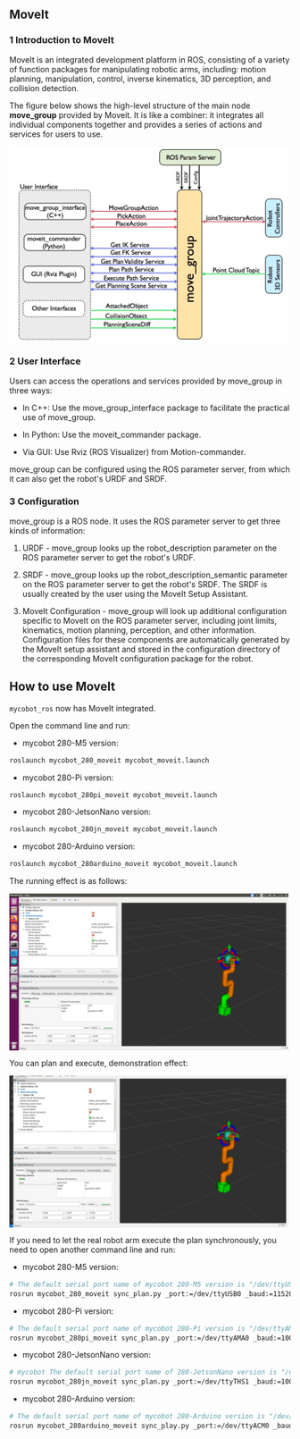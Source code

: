 ## MoveIt

### 1 Introduction to MoveIt

MoveIt is an integrated development platform in ROS, consisting of a variety of function packages for manipulating robotic arms, including: motion planning, manipulation, control, inverse kinematics, 3D perception, and collision detection.

The figure below shows the high-level structure of the main node **move_group** provided by Moveit. It is like a combiner: it integrates all individual components together and provides a series of actions and services for users to use.

<img src =../../../../../resources/3-FunctionsAndApplications/6.developmentGuide/ROS/ROS1/moveit/moveit-1.png
width ="500" align = "center">

### 2 User Interface
Users can access the operations and services provided by move_group in three ways:

* In C++: Use the move_group_interface package to facilitate the practical use of move_group.
* In Python: Use the moveit_commander package.

* Via GUI: Use Rviz (ROS Visualizer) from Motion-commander.

move_group can be configured using the ROS parameter server, from which it can also get the robot's URDF and SRDF.

### 3 Configuration
move_group is a ROS node. It uses the ROS parameter server to get three kinds of information:

1. URDF - move_group looks up the robot_description parameter on the ROS parameter server to get the robot's URDF.

2. SRDF - move_group looks up the robot_description_semantic parameter on the ROS parameter server to get the robot's SRDF. The SRDF is usually created by the user using the MoveIt Setup Assistant.

3. MoveIt Configuration - move_group will look up additional configuration specific to MoveIt on the ROS parameter server, including joint limits, kinematics, motion planning, perception, and other information. Configuration files for these components are automatically generated by the MoveIt setup assistant and stored in the configuration directory of the corresponding MoveIt configuration package for the robot.

## How to use MoveIt

`mycobot_ros` now has MoveIt integrated.

Open the command line and run:
- mycobot 280-M5 version:

```bash
roslaunch mycobot_280_moveit mycobot_moveit.launch
```

- mycobot 280-Pi version:

```bash
roslaunch mycobot_280pi_moveit mycobot_moveit.launch
```

- mycobot 280-JetsonNano version:

```bash
roslaunch mycobot_280jn_moveit mycobot_moveit.launch
```

- mycobot 280-Arduino version:

```bash
roslaunch mycobot_280arduino_moveit mycobot_moveit.launch
```

The running effect is as follows:

<img src =../../../../../resources/3-FunctionsAndApplications/6.developmentGuide/ROS/ROS1/moveit/moveit-2.png
width ="500" align = "center">

You can plan and execute, demonstration effect:

<img src =../../../../../resources/3-FunctionsAndApplications/6.developmentGuide/ROS/ROS1/moveit/moveit-3.gif
width ="500" align = "center">

If you need to let the real robot arm execute the plan synchronously, you need to open another command line and run:
- mycobot 280-M5 version:

```bash
# The default serial port name of mycobot 280-M5 version is "/dev/ttyUSB0", and the baud rate is 115200. The serial port name of some models is "dev/ttyACM0", if the default serial port name is wrong, you can change the serial port name to "/dev/ttyACM0".
rosrun mycobot_280_moveit sync_plan.py _port:=/dev/ttyUSB0 _baud:=115200
```
- mycobot 280-Pi version:

```bash
# The default serial port name of mycobot 280-Pi version is "/dev/ttyAMA0", and the baud rate is 1000000.
rosrun mycobot_280pi_moveit sync_plan.py _port:=/dev/ttyAMA0 _baud:=1000000
```

- mycobot 280-JetsonNano version:

```bash
# mycobot The default serial port name of 280-JetsonNano version is "/dev/ttyTHS1" and the baud rate is 1000000.
rosrun mycobot_280jn_moveit sync_plan.py _port:=/dev/ttyTHS1 _baud:=1000000
```

- mycobot 280-Arduino version:

```bash
# The default serial port name of mycobot 280-Arduino version is "/dev/ttyACM0" and the baud rate is 115200.
rosrun mycobot_280arduino_moveit sync_play.py _port:=/dev/ttyACM0 _baud:=115200
```